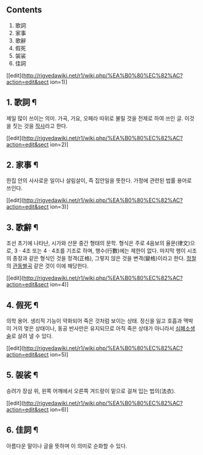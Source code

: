 ## Contents

    

1. 歌詞 
2. 家事 
3. 歌辭 
4. 假死 
5. 袈裟 
6. 佳詞 

[[edit](http://rigvedawiki.net/r1/wiki.php/%EA%B0%80%EC%82%AC?action=edit&sect
ion=1)]

## 1. 歌詞 ¶

제일 많이 쓰이는 의미. 가곡, 가요, 오페라 따위로 불릴 것을 전제로 하여 쓰인 글. 이것을 짓는 것을
[작사](%EC%9E%91%EC%82%AC.md)라고 한다.

  

[[edit](http://rigvedawiki.net/r1/wiki.php/%EA%B0%80%EC%82%AC?action=edit&sect
ion=2)]

## 2. 家事 ¶

한집 안의 사사로운 일이나 살림살이, 즉 집안일을 뜻한다. 가정에 관련된 법률 용어로 쓰인다.

  

[[edit](http://rigvedawiki.net/r1/wiki.php/%EA%B0%80%EC%82%AC?action=edit&sect
ion=3)]

## 3. 歌辭 ¶

조선 초기에 나타난, 시가와 산문 중간 형태의 문학. 형식은 주로 4음보의 율문(律文)으로, 3ㆍ4조 또는 4ㆍ4조를 기조로 하며,
행수(行數)에는 제한이 없다. 마지막 행이 시조의 종장과 같은 형식인 것을 정격(正格), 그렇지 않은 것을 변격(變格)이라고 한다.
[정철](%EC%A0%95%EC%B2%A0.md)의
[관동별곡](%EA%B4%80%EB%8F%99%EB%B3%84%EA%B3%A1.md) 같은 것이 이에 해당한다.

  

[[edit](http://rigvedawiki.net/r1/wiki.php/%EA%B0%80%EC%82%AC?action=edit&sect
ion=4)]

## 4. 假死 ¶

의학 용어. 생리적 기능이 약화되어 죽은 것처럼 보이는 상태. 정신을 잃고 호흡과 맥박이 거의 멎은 상태이나, 동공 반사만은 유지되므로 아직
죽은 상태가 아니라서 [심폐소생술](%EC%8B%AC%ED%8F%90%EC%86%8C%EC%83%9D%EC%88%A0.md)로 살려 낼
수 있다.

  

[[edit](http://rigvedawiki.net/r1/wiki.php/%EA%B0%80%EC%82%AC?action=edit&sect
ion=5)]

## 5. 袈裟 ¶

승려가 장삼 위, 왼쪽 어깨에서 오른쪽 겨드랑이 밑으로 걸쳐 입는 법의(法衣).

  

[[edit](http://rigvedawiki.net/r1/wiki.php/%EA%B0%80%EC%82%AC?action=edit&sect
ion=6)]

## 6. 佳詞 ¶

아름다운 말이나 글을 뜻하며 이 의미로 순화할 수 있다.

  

